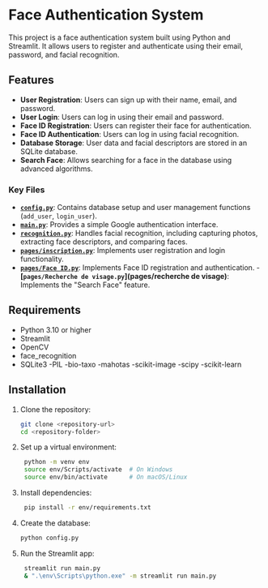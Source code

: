 # Face Authentication System

This project is a face authentication system built using Python and Streamlit. It allows users to register and authenticate using their email, password, and facial recognition.

## Features

- **User Registration**: Users can sign up with their name, email, and password.
- **User Login**: Users can log in using their email and password.
- **Face ID Registration**: Users can register their face for authentication.
- **Face ID Authentication**: Users can log in using facial recognition.
- **Database Storage**: User data and facial descriptors are stored in an SQLite database.
- **Search Face**: Allows searching for a face in the database using advanced algorithms.


### Key Files

- **[`config.py`](config.py)**: Contains database setup and user management functions (`add_user`, `login_user`).
- **[`main.py`](main.py)**: Provides a simple Google authentication interface.
- **[`recognition.py`](recognition.py)**: Handles facial recognition, including capturing photos, extracting face descriptors, and comparing faces.
- **[`pages/inscription.py`](pages/inscription.py)**: Implements user registration and login functionality.
- **[`pages/Face ID.py`](pages/Face%20ID.py)**: Implements Face ID registration and authentication.
-**[`pages/Recherche de visage.py`](pages/recherche de visage)**: Implements the "Search Face" feature.
## Requirements

- Python 3.10 or higher
- Streamlit
- OpenCV
- face_recognition
- SQLite3
-PIL
-bio-taxo
-mahotas
-scikit-image
-scipy
-scikit-learn

## Installation

1. Clone the repository:
   ```bash
   git clone <repository-url>
   cd <repository-folder>

2. Set up a virtual environment:
   ```bash    
    python -m venv env
    source env/Scripts/activate  # On Windows
    source env/bin/activate      # On macOS/Linux

3. Install dependencies:
   ```bash
    pip install -r env/requirements.txt

4. Create the database:
   ```bash
   python config.py

5. Run the Streamlit app:
   ```bash
    streamlit run main.py
    & ".\env\Scripts\python.exe" -m streamlit run main.py
